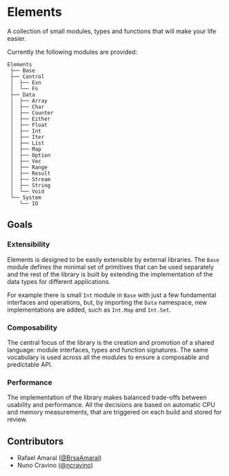 # Elements

A collection of small modules, types and functions that will make your life easier.

Currently the following modules are provided:

```
Elements
 ├── Base
 ├── Control
 │  ├── Exn
 │  └── Fn
 ├── Data
 │  ├── Array
 │  ├── Char
 │  ├── Counter
 │  ├── Either
 │  ├── Float
 │  ├── Int
 │  ├── Iter
 │  ├── List
 │  ├── Map
 │  ├── Option
 │  ├── Vec
 │  ├── Range
 │  ├── Result
 │  ├── Stream
 │  ├── String
 │  └── Void
 └── System
    └── IO
```

## Goals

### Extensibility

Elements is designed to be easily extensible by external libraries. The `Base`
module defines the minimal set of primitives that can be used separately and
the rest of the library is built by extending the implementation of the data
types for different applications.

For example there is small `Int` module in `Base` with just a few fundamental
interfaces and operations, but, by importing the `Data` namespace, new
implementations are added, such as `Int.Map` and `Int.Set`.


### Composability

The central focus of the library is the creation and promotion of a shared
language: module interfaces, types and function signatures. The same vocabulary
is used across all the modules to ensure a composable and predictable API.


### Performance

The implementation of the library makes balanced trade-offs between usability
and performance. All the decisions are based on automatic CPU and memory
measurements, that are triggered on each build and stored for review.


## Contributors

- Rafael Amaral ([@BrsaAmaral](https://github.com/BrsaAmaral))
- Nuno Cravino ([@ncravino](https://github.com/ncravino))


